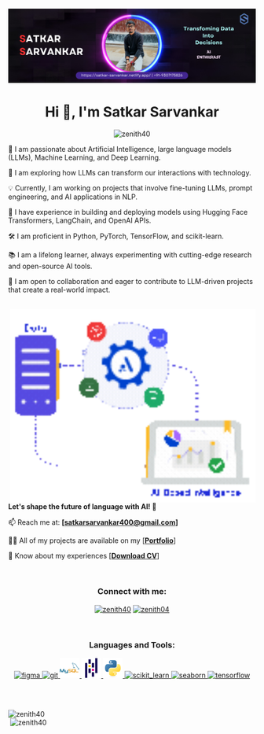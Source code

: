 ![logo](https://github.com/Zenith40/Zenith40/blob/main/Git%20Banner.png)
<h1 align="center">Hi 👋, I'm Satkar Sarvankar</h1>
<!--p><h3 align="center">Aspiring Data Scientist</h3></p-->

<p align="center"> <img src="https://komarev.com/ghpvc/?username=zenith40&label=Profile%20views&color=brightgreen&style=for-the-badge&abbreviated=true" alt="zenith40" /> </p>

🎯 I am passionate about Artificial Intelligence, large language models (LLMs), Machine Learning, and Deep Learning.

🔬 I am exploring how LLMs can transform our interactions with technology.  

💡 Currently, I am working on projects that involve fine-tuning LLMs, prompt engineering, and AI applications in NLP. 

🧠 I have experience in building and deploying models using Hugging Face Transformers, LangChain, and OpenAI APIs.  

🛠️ I am proficient in Python, PyTorch, TensorFlow, and scikit-learn.  

📚 I am a lifelong learner, always experimenting with cutting-edge research and open-source AI tools.  

🚀 I am open to collaboration and eager to contribute to LLM-driven projects that create a real-world impact.  

<br>

<img align="right" alt="coding" width="500" src="https://github.com/Zenith40/Zenith40/blob/main/Animation.gif">


 **Let's shape the future of language with AI! 🤖**


📫 Reach me at: **[satkarsarvankar400@gmail.com]**

👨‍💻 All of my projects are available on my [[**Portfolio**](https://satkar-sarvankar.netlify.app/)]

📄 Know about my experiences [<a href="https://github.com/Zenith40/Zenith40/blob/main/Satkar%20Sarvankar.pdf" download="" class="btn btn2">**Download CV**</a>]

<br>

<h3 align="center">Connect with me:</h3>
<p align="center">
<a href="https://www.linkedin.com/in/satkar-sarvankar/" target="blank"><img align="center" src="https://raw.githubusercontent.com/rahuldkjain/github-profile-readme-generator/master/src/images/icons/Social/linked-in-alt.svg" alt="zenith40" height="30" width="40" /></a>
<a href="https://kaggle.com/zenith04" target="blank"><img align="center" src="https://raw.githubusercontent.com/rahuldkjain/github-profile-readme-generator/master/src/images/icons/Social/kaggle.svg" alt="zenith04" height="30" width="40" /></a>
</p>

<br>

<h3 align="center">Languages and Tools:</h3>
<p align="center"> <a href="https://www.figma.com/" target="_blank" rel="noreferrer"> <img src="https://www.vectorlogo.zone/logos/figma/figma-icon.svg" alt="figma" width="40" height="40"/> </a> <a href="https://git-scm.com/" target="_blank" rel="noreferrer"> <img src="https://www.vectorlogo.zone/logos/git-scm/git-scm-icon.svg" alt="git" width="40" height="40"/> </a> <a href="https://www.mysql.com/" target="_blank" rel="noreferrer"> <img src="https://raw.githubusercontent.com/devicons/devicon/master/icons/mysql/mysql-original-wordmark.svg" alt="mysql" width="40" height="40"/> </a> <a href="https://pandas.pydata.org/" target="_blank" rel="noreferrer"> <img src="https://raw.githubusercontent.com/devicons/devicon/2ae2a900d2f041da66e950e4d48052658d850630/icons/pandas/pandas-original.svg" alt="pandas" width="40" height="40"/> </a> <a href="https://www.python.org" target="_blank" rel="noreferrer"> <img src="https://raw.githubusercontent.com/devicons/devicon/master/icons/python/python-original.svg" alt="python" width="40" height="40"/> </a> <a href="https://scikit-learn.org/" target="_blank" rel="noreferrer"> <img src="https://upload.wikimedia.org/wikipedia/commons/0/05/Scikit_learn_logo_small.svg" alt="scikit_learn" width="40" height="40"/> </a> <a href="https://seaborn.pydata.org/" target="_blank" rel="noreferrer"> <img src="https://seaborn.pydata.org/_images/logo-mark-lightbg.svg" alt="seaborn" width="40" height="40"/> </a> <a href="https://www.tensorflow.org" target="_blank" rel="noreferrer"> <img src="https://www.vectorlogo.zone/logos/tensorflow/tensorflow-icon.svg" alt="tensorflow" width="40" height="40"/> </a> </p>

<br><br>

<p><img align="left" src="https://github-readme-stats.vercel.app/api/top-langs?username=zenith40&show_icons=true&locale=en&layout=compact" alt="zenith40" width='400'/></p>

<p>&nbsp;<img align="right" src="https://github-readme-stats.vercel.app/api?username=zenith40&show_icons=true&locale=en" alt="zenith40" width='500' /></p>

<!--p><img align="center" src="https://github-readme-streak-stats.herokuapp.com/?user=zenith40&" alt="zenith40" /></p-->

